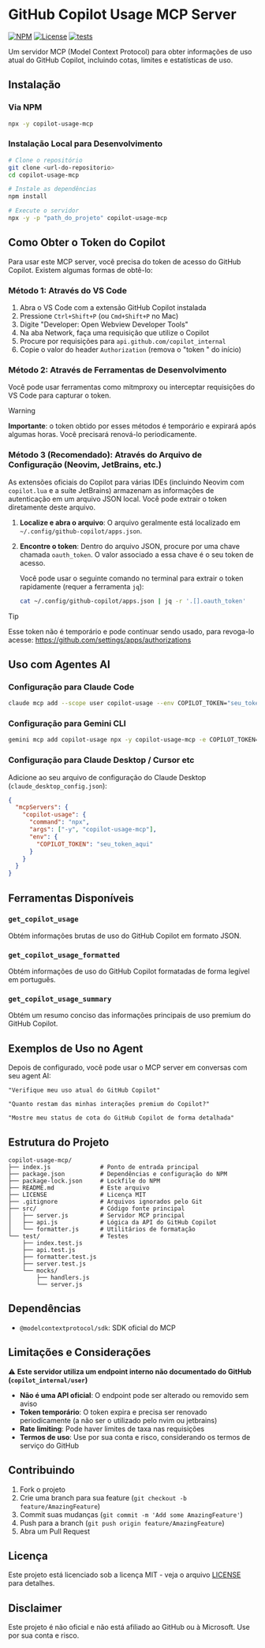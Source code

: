 # GitHub Copilot Usage MCP Server
[![NPM](https://img.shields.io/npm/v/copilot-usage-mcp)](https://www.npmjs.com/package/copilot-usage-mcp)
[![License](https://img.shields.io/github/license/lucasliet/copilot-usage-mcp?logo=gitbook&labelColor=%23262c31&color=red&logoColor=white)](LICENSE)
[![tests](https://github.com/lucasliet/copilot-usage-mcp/actions/workflows/tests.yml/badge.svg)](https://github.com/lucasliet/copilot-usage-mcp/actions/workflows/tests.yml)


Um servidor MCP (Model Context Protocol) para obter informações de uso atual do GitHub Copilot, incluindo cotas, limites e estatísticas de uso.

## Instalação

### Via NPM
```bash
npx -y copilot-usage-mcp
```

### Instalação Local para Desenvolvimento
```bash
# Clone o repositório
git clone <url-do-repositorio>
cd copilot-usage-mcp

# Instale as dependências
npm install

# Execute o servidor
npx -y -p "path_do_projeto" copilot-usage-mcp
```

## Como Obter o Token do Copilot

Para usar este MCP server, você precisa do token de acesso do GitHub Copilot. Existem algumas formas de obtê-lo:

### Método 1: Através do VS Code

1. Abra o VS Code com a extensão GitHub Copilot instalada
2. Pressione `Ctrl+Shift+P` (ou `Cmd+Shift+P` no Mac)
3. Digite "Developer: Open Webview Developer Tools"
4. Na aba Network, faça uma requisição que utilize o Copilot
5. Procure por requisições para `api.github.com/copilot_internal`
6. Copie o valor do header `Authorization` (remova o "token " do início)

### Método 2: Através de Ferramentas de Desenvolvimento

Você pode usar ferramentas como mitmproxy ou interceptar requisições do VS Code para capturar o token.

> [!WARNING]  
> **Importante**: o token obtido por esses métodos é temporário e expirará após algumas horas. Você precisará renová-lo periodicamente.

### Método 3 (Recomendado): Através do Arquivo de Configuração (Neovim, JetBrains, etc.)

As extensões oficiais do Copilot para várias IDEs (incluindo Neovim com `copilot.lua` e a suíte JetBrains) armazenam as informações de autenticação em um arquivo JSON local. Você pode extrair o token diretamente deste arquivo.

1.  **Localize e abra o arquivo**: O arquivo geralmente está localizado em `~/.config/github-copilot/apps.json`.

2.  **Encontre o token**: Dentro do arquivo JSON, procure por uma chave chamada `oauth_token`. O valor associado a essa chave é o seu token de acesso.

    Você pode usar o seguinte comando no terminal para extrair o token rapidamente (requer a ferramenta `jq`):

    ```bash
    cat ~/.config/github-copilot/apps.json | jq -r '.[].oauth_token'
    ```
> [!TIP]
> Esse token não é temporário e pode continuar sendo usado, para revoga-lo acesse: https://github.com/settings/apps/authorizations

## Uso com Agentes AI

### Configuração para Claude Code

```bash
claude mcp add --scope user copilot-usage --env COPILOT_TOKEN="seu_token_aqui" -- npx -y copilot-usage-mcp
```

### Configuração para Gemini CLI

```bash
gemini mcp add copilot-usage npx -y copilot-usage-mcp -e COPILOT_TOKEN="seu_token_aqui"
```

### Configuração para Claude Desktop / Cursor etc

Adicione ao seu arquivo de configuração do Claude Desktop (`claude_desktop_config.json`):

```json
{
  "mcpServers": {
    "copilot-usage": {
      "command": "npx",
      "args": ["-y", "copilot-usage-mcp"],
      "env": {
        "COPILOT_TOKEN": "seu_token_aqui"
      }
    }
  }
}
```

## Ferramentas Disponíveis

### `get_copilot_usage`

Obtém informações brutas de uso do GitHub Copilot em formato JSON.

### `get_copilot_usage_formatted`

Obtém informações de uso do GitHub Copilot formatadas de forma legível em português.

### `get_copilot_usage_summary`

Obtém um resumo conciso das informações principais de uso premium do GitHub Copilot.

## Exemplos de Uso no Agent

Depois de configurado, você pode usar o MCP server em conversas com seu agent AI:

```
"Verifique meu uso atual do GitHub Copilot"
```

```
"Quanto restam das minhas interações premium do Copilot?"
```

```
"Mostre meu status de cota do GitHub Copilot de forma detalhada"
```

## Estrutura do Projeto

```
copilot-usage-mcp/
├── index.js              # Ponto de entrada principal
├── package.json          # Dependências e configuração do NPM
├── package-lock.json     # Lockfile do NPM
├── README.md             # Este arquivo
├── LICENSE               # Licença MIT
├── .gitignore            # Arquivos ignorados pelo Git
├── src/                  # Código fonte principal
│   ├── server.js         # Servidor MCP principal
│   ├── api.js            # Lógica da API do GitHub Copilot
│   └── formatter.js      # Utilitários de formatação
└── test/                 # Testes
    ├── index.test.js
    ├── api.test.js
    ├── formatter.test.js
    ├── server.test.js
    └── mocks/
        ├── handlers.js
        └── server.js
```

## Dependências

- `@modelcontextprotocol/sdk`: SDK oficial do MCP

## Limitações e Considerações

⚠️ **Este servidor utiliza um endpoint interno não documentado do GitHub (`copilot_internal/user`)**

- **Não é uma API oficial**: O endpoint pode ser alterado ou removido sem aviso
- **Token temporário**: O token expira e precisa ser renovado periodicamente (a não ser o utilizado pelo nvim ou jetbrains)
- **Rate limiting**: Pode haver limites de taxa nas requisições
- **Termos de uso**: Use por sua conta e risco, considerando os termos de serviço do GitHub

## Contribuindo

1. Fork o projeto
2. Crie uma branch para sua feature (`git checkout -b feature/AmazingFeature`)
3. Commit suas mudanças (`git commit -m 'Add some AmazingFeature'`)
4. Push para a branch (`git push origin feature/AmazingFeature`)
5. Abra um Pull Request

## Licença

Este projeto está licenciado sob a licença MIT - veja o arquivo [LICENSE](LICENSE) para detalhes.

## Disclaimer

Este projeto é não oficial e não está afiliado ao GitHub ou à Microsoft. Use por sua conta e risco.
